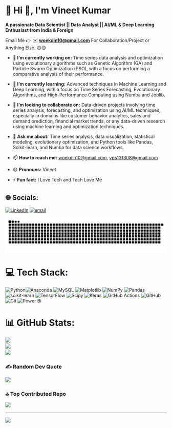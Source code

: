 # 💫 Hi 👋, I'm Vineet Kumar
**A passionate Data Scientist || Data Analyst || AI/ML & Deep Learning Enthusiast from India & Foreign**

Email Me 👉 ✉️ **woekdin10@gmail.com** For Collaboration/Project or Anything Else. 😊😊

- 🔭 **I’m currently working on:** Time series data analysis and optimization using evolutionary algorithms such as Genetic Algorithm (GA) and Particle Swarm Optimization (PSO), with a focus on performing a comparative analysis of their performance.


- 🌱 **I’m currently learning:** Advanced techniques in Machine Learning and Deep Learning, with a focus on Time Series Forecasting, Evolutionary Algorithms, and High-Performance Computing using Numba and Joblib.
- 👯 **I’m looking to collaborate on:** Data-driven projects involving time series analysis, forecasting, and optimization using AI/ML techniques, especially in domains like customer behavior analytics, sales and demand prediction, financial market trends, or any data-driven research using machine learning and optimization techniques.

- 💬 **Ask me about:** Time series analysis, data visualization, statistical modeling, evolutionary optimization, and Python tools like Pandas, Scikit-learn, and Numba for data science workflows.

- 📫 **How to reach me:** woekdin10@gmail.com, vps131308@gmail.com
- 😄 **Pronouns:** Vineet
- ⚡ **Fun fact:** I Love Tech and Tech Love Me
  
## 🌐 Socials:
[![LinkedIn](https://img.shields.io/badge/LinkedIn-%230077B5.svg?logo=linkedin&logoColor=white)](https://linkedin.com/in/vineet-kumar-97b824236/) [![email](https://img.shields.io/badge/Email-D14836?logo=gmail&logoColor=white)](mailto:woekdin10@gmail.com) 

<!-- Snake Game Repo View -->

<picture>
  <source media="(prefers-color-scheme: dark)" srcset="https://raw.githubusercontent.com/woekdin123/woekdin123/output/github-snake-dark.svg" />
  <source media="(prefers-color-scheme: light)" srcset="https://raw.githubusercontent.com/woekdin123/woekdin123/output/github-snake.svg" />
  <img alt="github-snake" src="https://raw.githubusercontent.com/woekdin123/woekdin123/output/github-snake.svg" />
</picture>

# 💻 Tech Stack:
![Python](https://img.shields.io/badge/python-3670A0?style=for-the-badge&logo=python&logoColor=ffdd54)![Anaconda](https://img.shields.io/badge/Anaconda-%2344A833.svg?style=for-the-badge&logo=anaconda&logoColor=white) ![MySQL](https://img.shields.io/badge/mysql-4479A1.svg?style=for-the-badge&logo=mysql&logoColor=white) ![Matplotlib](https://img.shields.io/badge/Matplotlib-%23ffffff.svg?style=for-the-badge&logo=Matplotlib&logoColor=black) ![NumPy](https://img.shields.io/badge/numpy-%23013243.svg?style=for-the-badge&logo=numpy&logoColor=white) ![Pandas](https://img.shields.io/badge/pandas-%23150458.svg?style=for-the-badge&logo=pandas&logoColor=white) ![scikit-learn](https://img.shields.io/badge/scikit--learn-%23F7931E.svg?style=for-the-badge&logo=scikit-learn&logoColor=white) ![TensorFlow](https://img.shields.io/badge/TensorFlow-%23FF6F00.svg?style=for-the-badge&logo=TensorFlow&logoColor=white) ![Scipy](https://img.shields.io/badge/SciPy-%230C55A5.svg?style=for-the-badge&logo=scipy&logoColor=%white) ![Keras](https://img.shields.io/badge/Keras-%23D00000.svg?style=for-the-badge&logo=Keras&logoColor=white) ![GitHub Actions](https://img.shields.io/badge/github%20actions-%232671E5.svg?style=for-the-badge&logo=githubactions&logoColor=white) ![GitHub](https://img.shields.io/badge/github-%23121011.svg?style=for-the-badge&logo=github&logoColor=white) ![Git](https://img.shields.io/badge/git-%23F05033.svg?style=for-the-badge&logo=git&logoColor=white) ![Power Bi](https://img.shields.io/badge/power_bi-F2C811?style=for-the-badge&logo=powerbi&logoColor=black)
# 📊 GitHub Stats:
![](https://github-readme-stats.vercel.app/api?username=woekdin123&theme=dark&hide_border=false&include_all_commits=true&count_private=true)<br/>
![](https://nirzak-streak-stats.vercel.app/?user=woekdin123&theme=dark&hide_border=false)<br/>
![](https://github-readme-stats.vercel.app/api/top-langs/?username=woekdin123&theme=dark&hide_border=false&include_all_commits=true&count_private=true&layout=compact)

### ✍️ Random Dev Quote
![](https://quotes-github-readme.vercel.app/api?type=horizontal&theme=radical)

### 🔝 Top Contributed Repo
![](https://github-contributor-stats.vercel.app/api?username=woekdin123&limit=5&theme=dark&combine_all_yearly_contributions=true)

---
[![](https://visitcount.itsvg.in/api?id=woekdin123&icon=0&color=0)](https://visitcount.itsvg.in)

<!-- Proudly created with GPRM ( https://gprm.itsvg.in ) -->
